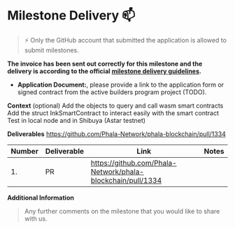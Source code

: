 # Milestone Delivery :mailbox:

> ⚡ Only the GitHub account that submitted the application is allowed to submit milestones.

**The invoice has been sent out correctly for this milestone and the delivery is according to the official [milestone delivery guidelines](../../support/milestone-deliverables-guidelines.md).**

* **Application Document:**, please provide a link to the application form or signed contract from the active builders program project (TODO).

**Context** (optional)
Add the objects to query and call wasm smart contracts
Add the struct InkSmartContract to interact easily with the smart contract
Test in local node and in Shibuya (Astar testnet)

**Deliverables**
https://github.com/Phala-Network/phala-blockchain/pull/1334

| Number | Deliverable | Link | Notes |
| ------------- |-------------| ------------- |------------- |
| 1. | PR          |https://github.com/Phala-Network/phala-blockchain/pull/1334| | 


**Additional Information**
> Any further comments on the milestone that you would like to share with us.
